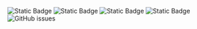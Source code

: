 ![Static Badge](https://img.shields.io/badge/blacklists-60-000000) ![Static Badge](https://img.shields.io/badge/blacklisted-3117288-cc0000) ![Static Badge](https://img.shields.io/badge/whitelisted-2244-00CC00) ![Static Badge](https://img.shields.io/badge/streaming_blacklist-28107-000000) ![GitHub issues](https://img.shields.io/github/issues/fabriziosalmi/blacklists)
